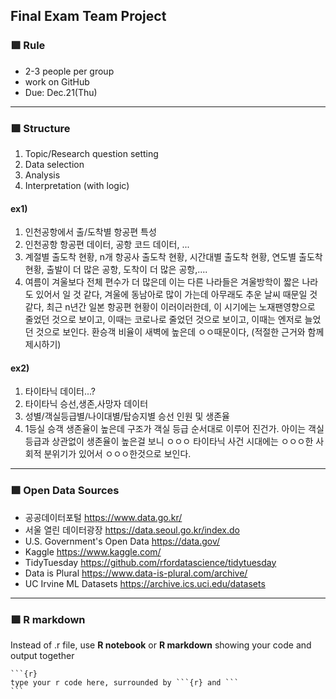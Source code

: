 ## Final Exam Team Project

### <b>&#129002; Rule </b>

* 2-3 people per group
* work on GitHub
* Due: Dec.21(Thu)
---

### <b>&#129002; Structure</b>
1. Topic/Research question setting 
2. Data selection
3. Analysis
4. Interpretation (with logic)


#### ex1) 
1. 인천공항에서 출/도착별 항공편 특성
2. 인천공항 항공편 데이터, 공항 코드 데이터, ...
3. 계절별 출도착 현황, n개 항공사 출도착 현황, 시간대별 출도착 현황, 연도별 출도착 현황, 출발이 더 많은 공항, 도착이 더 많은 공항,....
4. 여름이 겨울보다 전체 편수가 더 많은데 이는 다른 나라들은 겨울방학이 짧은 나라도 있어서 일 것 같다,
   겨울에 동남아로 많이 가는데 아무래도 추운 날씨 때문일 것 같다,
   최근 n년간 일본 항공편 현황이 이러이러한데, 이 시기에는 노재팬영향으로 줄었던 것으로 보이고, 이때는 코로나로 줄었던 것으로 보이고, 이때는 엔저로 늘었던 것으로 보인다. 
   환승객 비율이 새벽에 높은데 ㅇㅇ때문이다,
   (적절한 근거와 함께 제시하기)

#### ex2) 
1. 타이타닉 데이터...?
2. 타이타닉 승선,생존,사망자 데이터
3. 성별/객실등급별/나이대별/탑승지별 승선 인원 및 생존율
4. 1등실 승객 생존율이 높은데 구조가 객실 등급 순서대로 이루어 진건가.
   아이는 객실 등급과 상관없이 생존율이 높은걸 보니 ㅇㅇㅇ
   타이타닉 사건 시대에는 ㅇㅇㅇ한 사회적 분위기가 있어서 ㅇㅇㅇ한것으로 보인다. 

---

### <b>&#129002; Open Data Sources</b>

* 공공데이터포털 https://www.data.go.kr/
* 서울 열린 데이터광장 https://data.seoul.go.kr/index.do
* U.S. Government's Open Data https://data.gov/
* Kaggle https://www.kaggle.com/
* TidyTuesday https://github.com/rfordatascience/tidytuesday
* Data is Plural https://www.data-is-plural.com/archive/
* UC Irvine ML Datasets https://archive.ics.uci.edu/datasets

---

### <b>&#129002; R markdown </b>

Instead of .r file, use <b>R notebook</b> or <b>R markdown</b> showing your code and output together

~~~
```{r}
type your r code here, surrounded by ```{r} and ```
```
~~~

